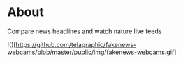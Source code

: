 # About
Compare news headlines and watch nature live feeds

!()[https://github.com/telagraphic/fakenews-webcams/blob/master/public/img/fakenews-webcams.gif]
